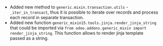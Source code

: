 - Added new method to `generic.mixin.transaction.utils` - `_iter_in_transact`,
  thus it is possible to iterate over records and process each record in separate transaction.
- Added new function `generic_mixin15.tools.jinja.render_jinja_string` that
  could be imported via `from odoo.addons.generic_mixin import render_jinja_string`.
  This function allows to render jinja template passed as a string.
